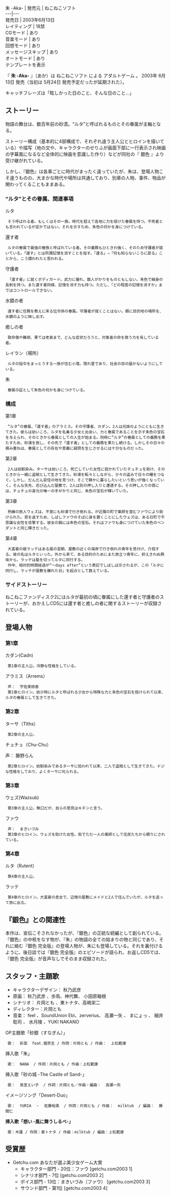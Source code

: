 朱 -Aka-  |  発売元  |  ねこねこソフト   
---|---  
発売日  |  2003年6月13日   
レイティング  |  18禁   
CGモード  |  あり   
音楽モード  |  あり   
回想モード  |  あり   
メッセージスキップ  |  あり   
オートモード  |  あり   
テンプレートを表示  
  
『 **朱 -Aka-** 』（あか）は  ねこねこソフト  による  アダルトゲーム  。  2003年  6月13日  発売（当初は  5月24日
発売予定だったが延期された）。

キャッチフレーズは「眩しかった日のこと、そんな日のこと…」

##  ストーリー  

物語の舞台は、数百年前の砂漠。“ルタ”と呼ばれるものとその眷属が主軸となる。

ストーリー構成（基本的に4部構成で、それぞれ違う主人公とヒロインを描いている）や描写（地の文や、キャラクターのせりふが画面下部に一行表示され映画の字幕風になるなど全体的に映画を意識した作り）などが同社の『
銀色  』より受け継がれている。

しかし、『銀色』は各章ごとに時代がまったく違っていたが、朱は、登場人物こそ違うものの、大まかな時代や場所は共通しており、別章の人物、事件、物品が関わってくることもままある。

###  “ルタ”とその眷属、関連事項  

ルタ

     そう呼ばれる者。もしくはその一族。時代を超えて各地に力を授けた眷属を持つ。不死者とも言われているが定かではない。それを示すため、朱色の何かを身につけている。 
還す者

     ルタの眷属で最強の眷族と呼ばれている者。その義務もひときわ強く、そのため守護者が就いている。「還す」とは所謂記憶を消すことを指す。「還る」⇒「何も知らないころに戻る」ことから、こう謂われたと思われる。 
守護者

     「還す者」に就くボディガード。武力に優れ、数人がかりをものともしない。朱色で細身の長剣を持つ。また還す者同様、記憶を消す力も持つ。ただし、「どの程度の記憶を消すか」まではコントロールできない。 
水鏡の者

     還す者に任務を教えに来る伝令係の眷属。守護者が就くことはない。額に目的地の場所を、水鏡のように映し出す。 
癒しの者

     致命傷や難病、果ては老衰まで、どんな症状だろうと、対象者の命を救う力を有している者。 
レイラン（場所）

     ルタの指令をまっとうする一族が住む小落。隠れ里であり、社会の目の届かないようにしている。 
朱

     眷属の証として朱色の何かを身につけている。 

###  構成  

第1章

    

     “ルタ”の眷属、「還す者」のアラミス。その守護者、カダン。2人は兄妹のようにともに生きてきた。彼らは幼いころ、ルタを名乗る少女と出会い、力と眷属であることを示す朱色の宝石を与えられ、そのときから眷属としての人生が始まる。同時に“ルタ”の眷属としての義務を果たすため、砂漠を旅し、その先で「還す者」としての義務を果たし続ける。しかしその日々の積み重ねは、眷属としての存在や意義に疑問を生じさせるには十分なものだった。 

第2章

    

     2人は幼馴染み。ターサは幼いころ、死亡していた女性に抱かれていたチュチュを助け、そのときから一緒に盗賊として生きてきた。砂漠を転々としながら、少々の盗みで日々の糧をつなぐ。しかし、だんだん安住の地を見つけ、そこで静かに暮らしたいという思いが強くなっていく。そんな矢先、忍び込んだ屋敷で、2人は別の押し入りと遭遇する。その押し入りの首には、チュチュの身元の唯一の手がかりと同じ、朱色の宝石が輝いていた。 

第3章

    

     熟練の旅人ウェズは、不覚にも砂漠で行き倒れる。が近隣の町で薬師を営むファウにより助けられた。恩を返すため、しばしファウのそばに身を置くことにしたウェズは、ある日町で不思議な女性を目撃する。彼女の胸には朱色の宝石。それはファウも身につけていた朱色のペンダントと同じ輝きだった。 

第4章

    

     大富豪の娘ラッテはある嵐の翌朝、屋敷の近くの海岸で行き倒れの青年を見付け、介抱する。彼の名はルタといった。外から来て、ある目的のためにまた旅立つ青年に、抑えきれぬ興味から、ラッテは髪を切ってルタに同行する。 
     作中、相対的時間経過が“〜days after”という表記でしばしば示されるが、この「ルタに同行し、ラッテが屋敷を離れた日」を起点として数えている。 

###  サイドストーリー  

ねこねこファンディスク2にはルタが最初の頃に眷属にした還す者と守護者のストーリーが、おかえしCD5には還す者と癒しの者に関するストーリーが収録されている。

##  登場人物  

###  第1章  

カダン(Cadn)

     第1章の主人公。冷静な性格をしている。 
アラミス（Arrems）

     声：  宇佐美桃香 
     第1章ヒロイン。幼少時にルタと呼ばれる少女から特殊な力と朱色の宝石を授けられて以来、ルタの眷属として生きてきた。 

###  第2章  

ターサ（Tlths）

     第2章の主人公。 
チュチュ（Chu-Chu）

声：  籐野らん

     第2章ヒロイン。幼馴染みであるターサに拾われて以来、二人で盗賊として生きてきた。ドジな性格をしており、よくターサに叱られる。 

###  第3章  

ウェズ(Wazsub)

     第3章の主人公。無口だが、自らの意見はキチンと言う。 
ファウ

     声：  まきいづみ 
     第3章のヒロイン。ウェズを助けた女性。街でただ一人の薬師として住民たちから頼りにされている。 

###  第4章  

ルタ（Rutent）

     第4章の主人公。 
ラッテ

     第4章のヒロイン。大富豪の息女で、辺境の屋敷にメイドと2人で住んでいたが、ルタを追って旅に出る。 

##  『銀色』との関連性  

本作は、宣伝こそされなかったが、『銀色』の正統な続編として創られている。『銀色』の中核をなす物が、『朱』の物語の全ての始まりの物と同じであり、それに絡む『銀色
完全版』の登場人物が、朱にも登場している。それを裏付けるように、後日談では『銀色 完全版』のエピソードが語られ、お返しCD5では、『銀色
完全版』が音声なしでそのまま収録された。

##  スタッフ・主題歌  

  * キャラクターデザイン：  秋乃武彦 
  * 原画：  秋乃武彦  、歩鳥、神代舞、  小田原箱根 
  * シナリオ：  片岡とも  、東トナタ、高嶋栄二 
  * ディレクター：片岡とも 
  * 音楽：  feel  、SoundUnion Ebi、zerverius、  高瀬一矢  、  まにょっ  、  細井聡司  、  水月陵  、YUKI NAKANO 

OP主題歌「砂銀（すなぎん）」

     歌：  彩菜  feat.堀奈生 / 作詞：片岡とも / 作曲：  上松範康 
挿入歌「朱」

     歌：  NANA  / 作詞：片岡とも / 作曲：上松範康 
挿入歌「砂の城 -The Castle of Sand-」

     歌：  島宮えい子  / 作詞：片岡とも／作曲・編曲：  高瀬一矢 
イメージソング「Desert-Duo」

     歌：  YURIA  ・  佐藤裕美  / 作詞：片岡とも / 作曲：  milktub  / 編曲：  藤間仁 

**挿入歌「想い -風に舞うしるべ-」**

     歌：木蓮 / 作詞：東トナタ / 作曲：milktub / 編曲：上松範康 
    

##  受賞歴  

  * Getchu.com  あなたが選ぶ美少女ゲーム大賞 
    * キャラクター部門 - 20位：ファウ  [getchu.com2003 1] 
    * シナリオ部門 - 7位  [getchu.com2003 2] 
    * ボイス部門 - 13位：まきいづみ（ファウ）  [getchu.com2003 3] 
    * サウンド部門 - 第1位  [getchu.com2003 4] 

